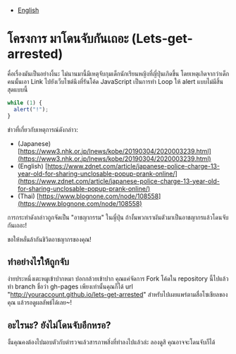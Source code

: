 - [English](README.md)

# โครงการ มาโดนจับกันเถอะ (Lets-get-arrested)

คื่อเรื่องมันเป็นอย่างงี้นะ ไม่นานมานี้มีเหตุจับกุมเด็กนักเรียนหญิงที่ญี่ปุ่นเกิดขึ้น โดยเหตุเกิดจากว่าเด็กคนนั้นเอา Link ไปยังเว็บไซต์นึงที่รันโค้ด JavaScript เป็นการทำ Loop ให้ alert แบบไม่มีสิ้นสุดแบบนี้

```js
while (1) {
  alert("!");
}
```

ข่าวที่เกี่ยวกับเหตุการณ์ดังกล่าว:

- (Japanese) [https://www3.nhk.or.jp/lnews/kobe/20190304/2020003239.html](https://www3.nhk.or.jp/lnews/kobe/20190304/2020003239.html)
- (English) [https://www.zdnet.com/article/japanese-police-charge-13-year-old-for-sharing-unclosable-popup-prank-online/](https://www.zdnet.com/article/japanese-police-charge-13-year-old-for-sharing-unclosable-popup-prank-online/)
- (Thai) [https://www.blognone.com/node/108558](https://www.blognone.com/node/108558)

การกระทำดังกล่าวถูกจัดเป็น "อาชญากรรม" ในญี่ปุ่น ถ้างั้นพวกเราผันตัวมาเป็นอาชญากรแล้วโดนจับกันเถอะ!

ขอให้หลั่นล้ากันชิวิตอาชญากรของคุณ!

## ทำอย่างไรให้ถูกจับ

ง่ายประหนึ่งเตะหมูเข้าปากหมา ปอกกล้วยเข้าปาก คุณแค่จัดการ Fork โค้ดใน repository นี้ไปแล้วทำ branch ชื่อว่า gh-pages เพียงเท่านั้นคุณก็ได้ url "http://youraccount.github.io/lets-get-arrested" สำหรับไปเผยแพร่ตามสื่อโซเชียลของคุณ แล้วรอดูผลลัพธ์ได้เลย~!

## อะไรนะ? ยังไม่โดนจับอีกหรอ?

งั้นคุณคงต้องไปมอบตัวกับตำรวจแล้วสารภาพสิ่งที่ทำลงไปแล้วล่ะ ลองดูสิ คุณอาจจะโดนจับก็ได้
